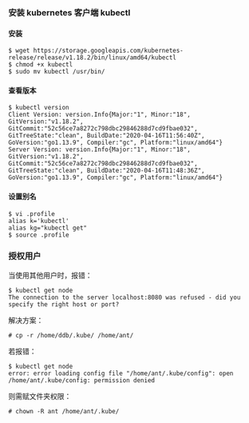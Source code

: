 ### 安装 kubernetes 客户端 kubectl

#### 安装

```shell
$ wget https://storage.googleapis.com/kubernetes-release/release/v1.18.2/bin/linux/amd64/kubectl
$ chmod +x kubectl
$ sudo mv kubectl /usr/bin/
```
#### 查看版本

```shell
$ kubectl version
Client Version: version.Info{Major:"1", Minor:"18", GitVersion:"v1.18.2", GitCommit:"52c56ce7a8272c798dbc29846288d7cd9fbae032", GitTreeState:"clean", BuildDate:"2020-04-16T11:56:40Z", GoVersion:"go1.13.9", Compiler:"gc", Platform:"linux/amd64"}
Server Version: version.Info{Major:"1", Minor:"18", GitVersion:"v1.18.2", GitCommit:"52c56ce7a8272c798dbc29846288d7cd9fbae032", GitTreeState:"clean", BuildDate:"2020-04-16T11:48:36Z", GoVersion:"go1.13.9", Compiler:"gc", Platform:"linux/amd64"}
```

#### 设置别名

```shell
$ vi .profile
alias k='kubectl'
alias kg="kubectl get"
$ source .profile
```

### 授权用户

当使用其他用户时，报错：

```shell
$ kubectl get node
The connection to the server localhost:8080 was refused - did you specify the right host or port?
```

解决方案：

```shell
# cp -r /home/ddb/.kube/ /home/ant/
```

若报错：

```shell
$ kubectl get node
error: error loading config file "/home/ant/.kube/config": open /home/ant/.kube/config: permission denied
```

则需赋文件夹权限：

```shell
# chown -R ant /home/ant/.kube/
```

